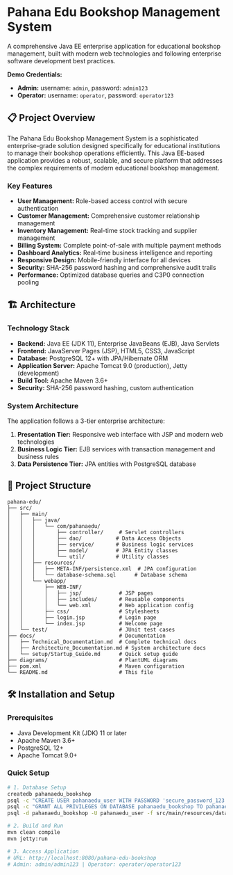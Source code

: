 # Pahana Edu Bookshop Management System

A comprehensive Java EE enterprise application for educational bookshop management, built with modern web technologies and following enterprise software development best practices.


**Demo Credentials:**
- **Admin:** username: `admin`, password: `admin123`
- **Operator:** username: `operator`, password: `operator123`

## 📋 Project Overview

The Pahana Edu Bookshop Management System is a sophisticated enterprise-grade solution designed specifically for educational institutions to manage their bookshop operations efficiently. This Java EE-based application provides a robust, scalable, and secure platform that addresses the complex requirements of modern educational bookshop management.

### Key Features

- **User Management:** Role-based access control with secure authentication
- **Customer Management:** Comprehensive customer relationship management
- **Inventory Management:** Real-time stock tracking and supplier management
- **Billing System:** Complete point-of-sale with multiple payment methods
- **Dashboard Analytics:** Real-time business intelligence and reporting
- **Responsive Design:** Mobile-friendly interface for all devices
- **Security:** SHA-256 password hashing and comprehensive audit trails
- **Performance:** Optimized database queries and C3P0 connection pooling

## 🏗️ Architecture

### Technology Stack

- **Backend:** Java EE (JDK 11), Enterprise JavaBeans (EJB), Java Servlets
- **Frontend:** JavaServer Pages (JSP), HTML5, CSS3, JavaScript
- **Database:** PostgreSQL 12+ with JPA/Hibernate ORM
- **Application Server:** Apache Tomcat 9.0 (production), Jetty (development)
- **Build Tool:** Apache Maven 3.6+
- **Security:** SHA-256 password hashing, custom authentication

### System Architecture

The application follows a 3-tier enterprise architecture:

1. **Presentation Tier:** Responsive web interface with JSP and modern web technologies
2. **Business Logic Tier:** EJB services with transaction management and business rules
3. **Data Persistence Tier:** JPA entities with PostgreSQL database

## 📁 Project Structure

```
pahana-edu/
├── src/
│   ├── main/
│   │   ├── java/
│   │   │   └── com/pahanaedu/
│   │   │       ├── controller/     # Servlet controllers
│   │   │       ├── dao/           # Data Access Objects
│   │   │       ├── service/       # Business logic services
│   │   │       ├── model/         # JPA Entity classes
│   │   │       └── util/          # Utility classes
│   │   ├── resources/
│   │   │   ├── META-INF/persistence.xml  # JPA configuration
│   │   │   └── database-schema.sql      # Database schema
│   │   └── webapp/
│   │       ├── WEB-INF/
│   │       │   ├── jsp/            # JSP pages
│   │       │   ├── includes/       # Reusable components
│   │       │   └── web.xml         # Web application config
│   │       ├── css/                # Stylesheets
│   │       ├── login.jsp           # Login page
│   │       └── index.jsp           # Welcome page
│   └── test/                       # JUnit test cases
├── docs/                           # Documentation
│   ├── Technical_Documentation.md  # Complete technical docs
│   ├── Architecture_Documentation.md # System architecture docs
│   └── setup/Startup_Guide.md      # Quick setup guide
├── diagrams/                       # PlantUML diagrams
├── pom.xml                         # Maven configuration
└── README.md                       # This file
```

## 🛠️ Installation and Setup

### Prerequisites

- Java Development Kit (JDK) 11 or later
- Apache Maven 3.6+
- PostgreSQL 12+
- Apache Tomcat 9.0+

### Quick Setup

```bash
# 1. Database Setup
createdb pahanaedu_bookshop
psql -c "CREATE USER pahanaedu_user WITH PASSWORD 'secure_password_123';"
psql -c "GRANT ALL PRIVILEGES ON DATABASE pahanaedu_bookshop TO pahanaedu_user;"
psql -d pahanaedu_bookshop -U pahanaedu_user -f src/main/resources/database-schema.sql

# 2. Build and Run
mvn clean compile
mvn jetty:run

# 3. Access Application
# URL: http://localhost:8080/pahana-edu-bookshop
# Admin: admin/admin123 | Operator: operator/operator123